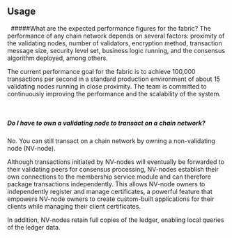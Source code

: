 ## Usage

&nbsp;
#####What are the expected performance figures for the fabric?
The performance of any chain network depends on several factors: proximity of the validating nodes, number of validators, encryption method, transaction message size, security level set, business logic running, and the consensus algorithm deployed, among others.

The current performance goal for the fabric is to achieve 100,000 transactions per second in a standard production environment of about 15 validating nodes running in close proximity. The team is committed to continuously improving the performance and the scalability of the system.

&nbsp;
##### Do I have to own a validating node to transact on a chain network?
No. You can still transact on a chain network by owning a non-validating node (NV-node).

Although transactions initiated by NV-nodes will eventually be forwarded to their validating peers for consensus processing, NV-nodes establish their own connections to the membership service module and can therefore package transactions independently. This allows NV-node owners to independently register and manage certificates, a powerful feature that empowers NV-node owners to create custom-built applications for their clients while managing their client certificates.

In addition, NV-nodes retain full copies of the ledger, enabling local queries of the ledger data. 
